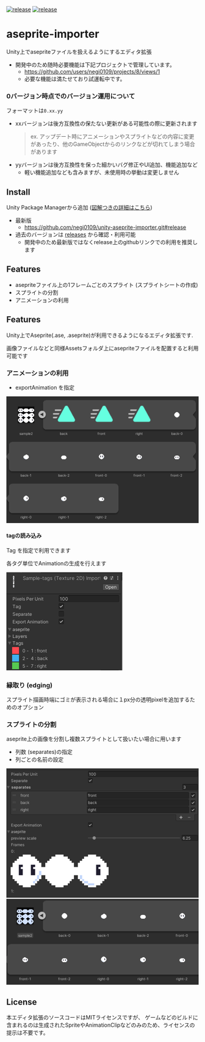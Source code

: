 [![release](https://img.shields.io/badge/Unity-2020.3.0f1+-white.svg?style=flat&logo=unity)](https://github.com/negi0109/unity-aseprite-importer)
[![release](https://github.com/negi0109/unity-aseprite-importer/actions/workflows/release.yml/badge.svg?branch=master)](https://github.com/negi0109/unity-aseprite-importer/actions/workflows/release.yml)

# aseprite-importer
Unity上でasepriteファイルを扱えるようにするエディタ拡張

- 開発中のため随時必要機能は下記プロジェクトで管理しています。
  - https://github.com/users/negi0109/projects/8/views/1
  - 必要な機能は満たせており試運転中です。

### 0バージョン時点でのバージョン運用について
フォーマットは`0.xx.yy`
- xxバージョンは後方互換性の保たない更新がある可能性の際に更新されます
   > ex. アップデート時にアニメーションやスプライトなどの内容に変更があったり、他のGameObjectからのリンクなどが切れてしまう場合があります
- yyバージョンは後方互換性を保った細かいバグ修正やUI追加、機能追加など
     - 軽い機能追加なども含みますが、未使用時の挙動は変更しません

## Install
Unity Package Managerから追加 ([図解つきの詳細はこちら](README-Install.md))
- 最新版
    - https://github.com/negi0109/unity-aseprite-importer.git#release
- 過去のバージョンは [releases](https://github.com/negi0109/unity-aseprite-importer/releases) から確認・利用可能
  - 開発中のため最新版ではなくrelease上のgithubリンクでの利用を推奨します

## Features
- asepriteファイル上の1フレームごとのスプライト (スプライトシートの作成)
- スプライトの分割
- アニメーションの利用

## Features
Unity上でAseprite(.ase, .aseprite)が利用できるようになるエディタ拡張です.

画像ファイルなどと同様Assetsフォルダ上にasepriteファイルを配置すると利用可能です

### アニメーションの利用
- exportAnimation を指定

![screenshot3](README_Assets/screenshot3.png)

#### tagの読み込み
Tag を指定で利用できます

各タグ単位でAnimationの生成を行えます

![screenshot4](README_Assets/screenshot4.png)

### 縁取り (edging)
スプライト描画時端にゴミが表示される場合に１px分の透明pixelを追加するためのオプション

### スプライトの分割
aseprite上の画像を分割し複数スプライトとして扱いたい場合に用います
- 列数 (separates)の指定
- 列ごとの名前の設定

![screenshot1](README_Assets/screenshot1.png)
![screenshot2](README_Assets/screenshot2.png)

## License
本エディタ拡張のソースコードはMITライセンスですが、
ゲームなどのビルドに含まれるのは生成されたSpriteやAnimationClipなどのみのため、ライセンスの提示は不要です。
